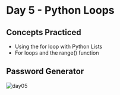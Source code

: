 # Day 5 - Python Loops

## Concepts Practiced

- Using the for loop with Python Lists
- For loops and the range() function

## Password Generator

![day05](https://user-images.githubusercontent.com/98851253/154311198-83cc6a60-6a57-4e21-bb01-6b54593def0e.gif)
